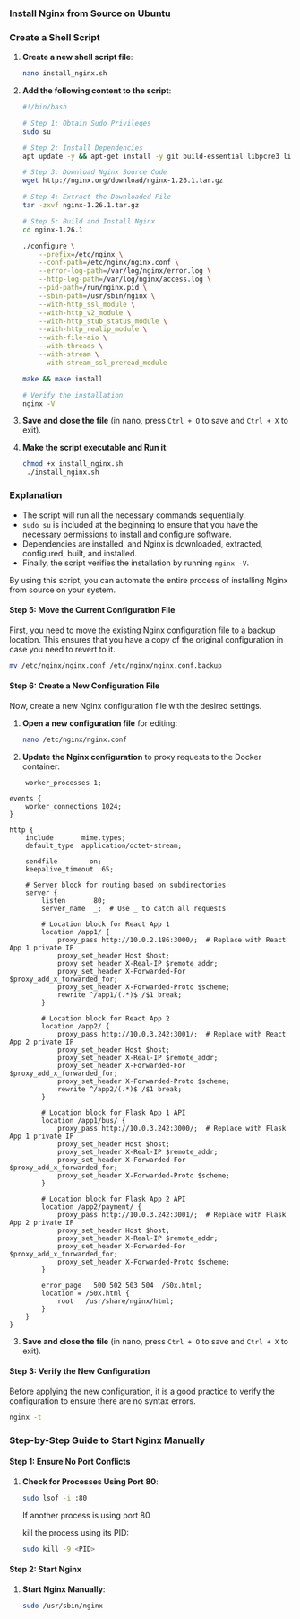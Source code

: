 ### Install Nginx from Source on Ubuntu

### Create a Shell Script

1. **Create a new shell script file**:

    ```bash
    nano install_nginx.sh
    ```

2. **Add the following content to the script**:

    ```bash
    #!/bin/bash

    # Step 1: Obtain Sudo Privileges
    sudo su

    # Step 2: Install Dependencies
    apt update -y && apt-get install -y git build-essential libpcre3 libpcre3-dev zlib1g zlib1g-dev libssl-dev libgd-dev libxml2 libxml2-dev uuid-dev

    # Step 3: Download Nginx Source Code
    wget http://nginx.org/download/nginx-1.26.1.tar.gz

    # Step 4: Extract the Downloaded File
    tar -zxvf nginx-1.26.1.tar.gz

    # Step 5: Build and Install Nginx
    cd nginx-1.26.1

    ./configure \
        --prefix=/etc/nginx \
        --conf-path=/etc/nginx/nginx.conf \
        --error-log-path=/var/log/nginx/error.log \
        --http-log-path=/var/log/nginx/access.log \
        --pid-path=/run/nginx.pid \
        --sbin-path=/usr/sbin/nginx \
        --with-http_ssl_module \
        --with-http_v2_module \
        --with-http_stub_status_module \
        --with-http_realip_module \
        --with-file-aio \
        --with-threads \
        --with-stream \
        --with-stream_ssl_preread_module

    make && make install

    # Verify the installation
    nginx -V
    ```

3. **Save and close the file** (in nano, press `Ctrl + O` to save and `Ctrl + X` to exit).

4. **Make the script executable and Run it**:

    ```bash
    chmod +x install_nginx.sh
     ./install_nginx.sh
    ```

### Explanation

- The script will run all the necessary commands sequentially.
- `sudo su` is included at the beginning to ensure that you have the necessary permissions to install and configure software.
- Dependencies are installed, and Nginx is downloaded, extracted, configured, built, and installed.
- Finally, the script verifies the installation by running `nginx -V`.

By using this script, you can automate the entire process of installing Nginx from source on your system.

#### Step 5: Move the Current Configuration File

First, you need to move the existing Nginx configuration file to a backup location. This ensures that you have a copy of the original configuration in case you need to revert to it.

```bash
mv /etc/nginx/nginx.conf /etc/nginx/nginx.conf.backup
```

#### Step 6: Create a New Configuration File

Now, create a new Nginx configuration file with the desired settings.

1. **Open a new configuration file** for editing:

    ```bash
    nano /etc/nginx/nginx.conf
    ```

2. **Update the Nginx configuration** to proxy requests to the Docker container:

```nginx
    worker_processes 1;

events {
    worker_connections 1024;
}

http {
    include       mime.types;
    default_type  application/octet-stream;

    sendfile        on;
    keepalive_timeout  65;

    # Server block for routing based on subdirectories
    server {
        listen       80;
        server_name  _;  # Use _ to catch all requests

        # Location block for React App 1
        location /app1/ {
            proxy_pass http://10.0.2.186:3000/;  # Replace with React App 1 private IP
            proxy_set_header Host $host;
            proxy_set_header X-Real-IP $remote_addr;
            proxy_set_header X-Forwarded-For $proxy_add_x_forwarded_for;
            proxy_set_header X-Forwarded-Proto $scheme;
            rewrite ^/app1/(.*)$ /$1 break;
        }

        # Location block for React App 2
        location /app2/ {
            proxy_pass http://10.0.3.242:3001/;  # Replace with React App 2 private IP
            proxy_set_header Host $host;
            proxy_set_header X-Real-IP $remote_addr;
            proxy_set_header X-Forwarded-For $proxy_add_x_forwarded_for;
            proxy_set_header X-Forwarded-Proto $scheme;
            rewrite ^/app2/(.*)$ /$1 break;
        } 

        # Location block for Flask App 1 API
        location /app1/bus/ {
            proxy_pass http://10.0.3.242:3000/;  # Replace with Flask App 1 private IP
            proxy_set_header Host $host;
            proxy_set_header X-Real-IP $remote_addr;
            proxy_set_header X-Forwarded-For $proxy_add_x_forwarded_for;
            proxy_set_header X-Forwarded-Proto $scheme;
        }

        # Location block for Flask App 2 API
        location /app2/payment/ {
            proxy_pass http://10.0.3.242:3001/;  # Replace with Flask App 2 private IP
            proxy_set_header Host $host;
            proxy_set_header X-Real-IP $remote_addr;
            proxy_set_header X-Forwarded-For $proxy_add_x_forwarded_for;
            proxy_set_header X-Forwarded-Proto $scheme;
        }

        error_page   500 502 503 504  /50x.html;
        location = /50x.html {
            root   /usr/share/nginx/html;
        }
    }
}
```

3. **Save and close the file** (in nano, press `Ctrl + O` to save and `Ctrl + X` to exit).

#### Step 3: Verify the New Configuration

Before applying the new configuration, it is a good practice to verify the configuration to ensure there are no syntax errors.

```bash
nginx -t
```

### Step-by-Step Guide to Start Nginx Manually

#### Step 1: Ensure No Port Conflicts

1. **Check for Processes Using Port 80**:

    ```bash
    sudo lsof -i :80
    ```

    If another process is using port 80

    kill the process using its PID:

    ```bash
    sudo kill -9 <PID>
    ```
#### Step 2: Start Nginx

1. **Start Nginx Manually**:

    ```bash
    sudo /usr/sbin/nginx
    ```





